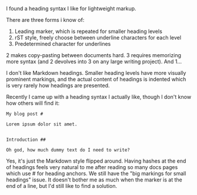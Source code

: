 I found a heading syntax I like for lightweight markup.

There are three forms i know of:
 1. Leading marker, which is repeated for smaller heading levels
 2. rST style, freely choose between underline characters for each level
 3. Predetermined character for underlines

2 makes copy-pasting between documents hard. 3 requires memorizing more syntax (and 2 devolves into 3 on any large writing project). And 1...

I don't like Markdown headings. Smaller heading levels have more visually prominent markings, and the actual content of headings is indented which is very rarely how headings are presented.

Recently I came up with a heading syntax I actually like, though I don't know how others will find it:

~~~
My blog post #

Lorem ipsum dolor sit amet.


Introduction ##

Oh god, how much dummy text do I need to write?
~~~

Yes, it's just the Markdown style flipped around. Having hashes at the end of headings feels very natural to me after reading so many docs pages which use # for heading anchors. We still have the "big markings for small headings" issue. It doesn't bother me as much when the marker is at the end of a line, but I'd still like to find a solution.
